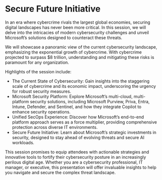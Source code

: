 # Secure Future Initiative

In an era where cybercrime rivals the largest global economies, securing digital landscapes has never been more critical. In this session, we will delve into the intricacies of modern cybersecurity challenges and unveil Microsoft’s solutions designed to counteract these threats.

We will showcase a panoramic view of the current cybersecurity landscape, emphasizing the exponential growth of cybercrime. With cybercrime projected to surpass $8 trillion, understanding and mitigating these risks is paramount for any organization.

Highlights of the session include:

- The Current State of Cybersecurity: Gain insights into the staggering scale of cybercrime and its economic impact, underscoring the urgency for robust security measures.
- Microsoft Security Platform: Explore Microsoft’s multi-cloud, multi-platform security solutions, including Microsoft Purview, Priva, Entra, Intune, Defender, and Sentinel, and how they integrate Copilot to enhance security operations.
- Unified SecOps Experience: Discover how Microsoft’s end-to-end platform approach serves as a force multiplier, providing comprehensive protection across diverse IT environments.
- Secure Future Initiative: Learn about Microsoft’s strategic investments in security, designed to stay ahead of evolving threats and secure AI workloads.

This session promises to equip attendees with actionable strategies and innovative tools to fortify their cybersecurity posture in an increasingly perilous digital age. Whether you are a cybersecurity professional, IT manager, or executive, this presentation will offer invaluable insights to help you navigate and secure the complex threat landscape.